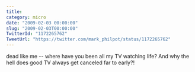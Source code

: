 ```yaml
---
title: 
category: micro
date: "2009-02-03 00:00:00"
slug: "2009-02-03T00:00:00"
TwitterId: "1172265762"
TweetUrl: "https://twitter.com/mark_philpot/status/1172265762"
---
```


dead like me -- where have you been all my TV watching life? And why the hell
does good TV always get canceled far to early?!
